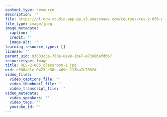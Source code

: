 ```yaml
---
content_type: resource
description: ''
file: https://ol-ocw-studio-app-qa.s3.amazonaws.com/courses/res-2-005-girls-who-build-make-your-own-wearables-workshop-spring-2015/e008ab1e0423e38c4d9e113ba7c7302d_RES-2-005_classroom-1.jpg
file_type: image/jpeg
image_metadata:
  caption: ''
  credit: ''
  image-alt: ''
learning_resource_types: []
license: ''
parent_uid: 93633c3e-763e-0e99-1be7-a7388bafdbb7
resourcetype: Image
title: RES-2-005_classroom-1.jpg
uid: e008ab1e-0423-e38c-4d9e-113ba7c7302d
video_files:
  video_captions_file: ''
  video_thumbnail_file: ''
  video_transcript_file: ''
video_metadata:
  video_speakers: ''
  video_tags: ''
  youtube_id: ''
---
```

